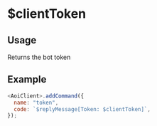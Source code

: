 # $clientToken

## Usage

Returns the bot token

## Example

```javascript
<AoiClient>.addCommand({
  name: "token",
  code: `$replyMessage[Token: $clientToken]`,
});
```
